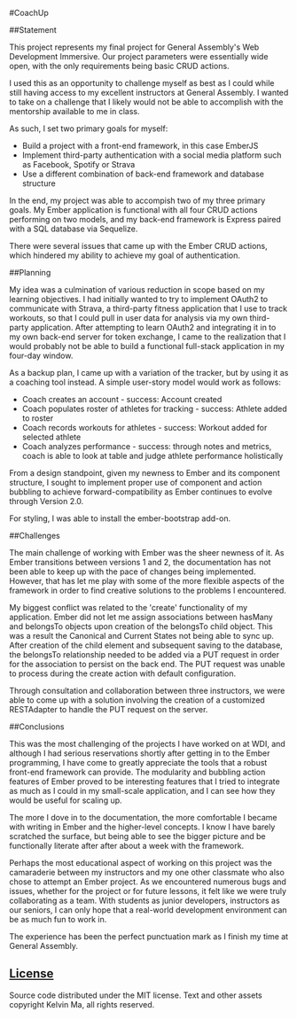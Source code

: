 #CoachUp

##Statement

This project represents my final project for General Assembly's Web Development Immersive. Our project parameters were essentially wide open, with the only requirements being basic CRUD actions.

I used this as an opportunity to challenge myself as best as I could while still having access to my excellent instructors at General Assembly. I wanted to take on a challenge that I likely would not be able to accomplish with the mentorship available to me in class.

As such, I set two primary goals for myself:

* Build a project with a front-end framework, in this case EmberJS
* Implement third-party authentication with a social media platform such as Facebook, Spotify or Strava
* Use a different combination of back-end framework and database structure

In the end, my project was able to accompish two of my three primary goals. My Ember application is functional with all four CRUD actions performing on two models, and my back-end framework is Express paired with a SQL database via Sequelize.

There were several issues that came up with the Ember CRUD actions, which hindered my ability to achieve my goal of authentication.

##Planning

My idea was a culmination of various reduction in scope based on my learning objectives. I had initially wanted to try to implement OAuth2 to communicate with Strava, a third-party fitness application that I use to track workouts, so that I could pull in user data for analysis via my own third-party application. After attempting to learn OAuth2 and integrating it in to my own back-end server for token exchange, I came to the realization that I would probably not be able to build a functional full-stack application in my four-day window.

As a backup plan, I came up with a variation of the tracker, but by using it as a coaching tool instead. A simple user-story model would work as follows:

* Coach creates an account - success: Account created
* Coach populates roster of athletes for tracking - success: Athlete added to roster
* Coach records workouts for athletes - success: Workout added for selected athlete
* Coach analyzes performance - success: through notes and metrics, coach is able to look at table and judge athlete performance holistically

From a design standpoint, given my newness to Ember and its component structure, I sought to implement proper use of component and action bubbling to achieve forward-compatibility as Ember continues to evolve through Version 2.0.

For styling, I was able to install the ember-bootstrap add-on.

##Challenges

The main challenge of working with Ember was the sheer newness of it. As Ember transitions between versions 1 and 2, the documentation has not been able to keep up with the pace of changes being implemented. However, that has let me play with some of the more flexible aspects of the framework in order to find creative solutions to the problems I encountered.

My biggest conflict was related to the 'create' functionality of my application. Ember did not let me assign associations between hasMany and belongsTo objects upon creation of the belongsTo child object. This was a result the Canonical and Current States not being able to sync up. After creation of the child element and subsequent saving to the database, the belongsTo relationship needed to be added via a PUT request in order for the association to persist on the back end. The PUT request was unable to process during the create action with default configuration.

Through consultation and collaboration between three instructors, we were able to come up with a solution involving the creation of a customized RESTAdapter to handle the PUT request on the server.

##Conclusions

This was the most challenging of the projects I have worked on at WDI, and although I had serious reservations shortly after getting in to the Ember programming, I have come to greatly appreciate the tools that a robust front-end framework can provide. The modularity and bubbling action features of Ember proved to be interesting features that I tried to integrate as much as I could in my small-scale application, and I can see how they would be useful for scaling up.

The more I dove in to the documentation, the more comfortable I became with writing in Ember and the higher-level concepts. I know I have barely scratched the surface, but being able to see the bigger picture and be functionally literate after after about a week with the framework.

Perhaps the most educational aspect of working on this project was the camaraderie between my instructors and my one other classmate who also chose to attempt an Ember project. As we encountered numerous bugs and issues, whether for the project or for future lessons, it felt like we were truly collaborating as a team. With students as junior developers, instructors as our seniors, I can only hope that a real-world development environment can be as much fun to work in.

The experience has been the perfect punctuation mark as I finish my time at General Assembly.



[License](LICENSE)
------------------

Source code distributed under the MIT license. Text and other assets copyright
Kelvin Ma, all rights reserved.
